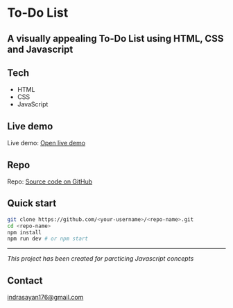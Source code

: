 # To-Do List

**A visually appealing To-Do List using HTML, CSS and Javascript**
---

## Tech

* HTML
* CSS
* JavaScript

## Live demo

Live demo: [Open live demo](https://sayanindra83.github.io/To-Do-List/)

## Repo

Repo: [Source code on GitHub](https://github.com/SayanIndra83/To-Do-List/tree/main)
## Quick start

```bash
git clone https://github.com/<your-username>/<repo-name>.git
cd <repo-name>
npm install
npm run dev # or npm start
```

---

*This project has been created for parcticing Javascript concepts*

## Contact
indrasayan176@gmail.com

